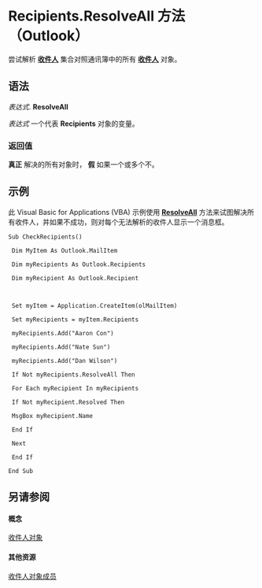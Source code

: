 
# Recipients.ResolveAll 方法 （Outlook）

尝试解析 **[收件人](774f56b7-4de8-9584-60cd-4fbf361f4c85.md)** 集合对照通讯簿中的所有 **[收件人](8cee4d79-ec55-52a4-710b-6456944ca86d.md)** 对象。


## 语法

 _表达式_. **ResolveAll**

 _表达式_ 一个代表 **Recipients** 对象的变量。


### 返回值

 **真正** 解决的所有对象时， **假** 如果一个或多个不。


## 示例

此 Visual Basic for Applications (VBA) 示例使用 **[ResolveAll](82404dc6-af4e-f32d-68b2-9451328b5ca6.md)** 方法来试图解决所有收件人，并如果不成功，则对每个无法解析的收件人显示一个消息框。


```
Sub CheckRecipients() 
 
 Dim MyItem As Outlook.MailItem 
 
 Dim myRecipients As Outlook.Recipients 
 
 Dim myRecipient As Outlook.Recipient 
 
 
 
 Set myItem = Application.CreateItem(olMailItem) 
 
 Set myRecipients = myItem.Recipients 
 
 myRecipients.Add("Aaron Con") 
 
 myRecipients.Add("Nate Sun") 
 
 myRecipients.Add("Dan Wilson") 
 
 If Not myRecipients.ResolveAll Then 
 
 For Each myRecipient In myRecipients 
 
 If Not myRecipient.Resolved Then 
 
 MsgBox myRecipient.Name 
 
 End If 
 
 Next 
 
 End If 
 
End Sub
```


## 另请参阅


#### 概念


[收件人对象](774f56b7-4de8-9584-60cd-4fbf361f4c85.md)
#### 其他资源


[收件人对象成员](958f9e6d-c499-4c19-0550-02506998b125.md)